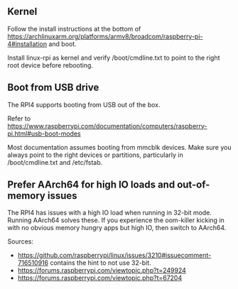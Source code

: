 ## Kernel

Follow the install instructions at the bottom of
<https://archlinuxarm.org/platforms/armv8/broadcom/raspberry-pi-4#installation>
 and boot.

Install linux-rpi as kernel and verify /boot/cmdline.txt to point to the right
root device before rebooting.

## Boot from USB drive

The RPI4 supports booting from USB out of the box.

Refer to <https://www.raspberrypi.com/documentation/computers/raspberry-pi.html#usb-boot-modes>

Most documentation assumes booting from mmcblk devices. Make sure you always
point to the right devices or partitions, particularly in /boot/cmdline.txt
and /etc/fstab.

## Prefer AArch64 for high IO loads and out-of-memory issues

The RPI4 has issues with a high IO load when running in 32-bit mode. Running
AArch64 solves these. If you experience the oom-killer kicking in with no
obvious memory hungry apps but high IO, then switch to AArch64.

Sources:

- <https://github.com/raspberrypi/linux/issues/3210#issuecomment-716510916>
  contains the hint to not use 32-bit.
- <https://forums.raspberrypi.com/viewtopic.php?t=249924>
- <https://forums.raspberrypi.com/viewtopic.php?t=67204>
